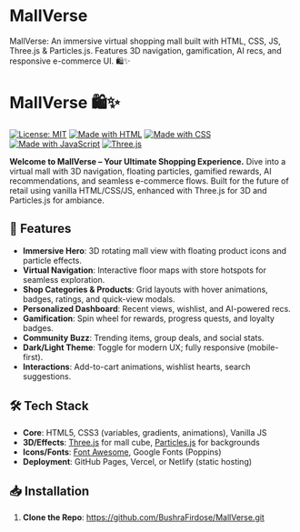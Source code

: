 # MallVerse
MallVerse: An immersive virtual shopping mall built with HTML, CSS, JS, Three.js &amp; Particles.js. Features 3D navigation, gamification, AI recs, and responsive e-commerce UI. 🛍️✨
# MallVerse 🛍️✨

[![License: MIT](https://img.shields.io/badge/License-MIT-yellow.svg)](https://opensource.org/licenses/MIT)
[![Made with HTML](https://img.shields.io/badge/Made%20with-HTML-blue)](https://developer.mozilla.org/en-US/docs/Web/HTML)
[![Made with CSS](https://img.shields.io/badge/Made%20with-CSS-orange)](https://developer.mozilla.org/en-US/docs/Web/CSS)
[![Made with JavaScript](https://img.shields.io/badge/Made%20with-JavaScript-yellowgreen)](https://developer.mozilla.org/en-US/docs/Web/JavaScript)
[![Three.js](https://img.shields.io/badge/Three.js-3D%20Graphics-blueviolet)](https://threejs.org/)

**Welcome to MallVerse – Your Ultimate Shopping Experience.** Dive into a virtual mall with 3D navigation, floating particles, gamified rewards, AI recommendations, and seamless e-commerce flows. Built for the future of retail using vanilla HTML/CSS/JS, enhanced with Three.js for 3D and Particles.js for ambiance.

## 🚀 Features
- **Immersive Hero**: 3D rotating mall view with floating product icons and particle effects.
- **Virtual Navigation**: Interactive floor maps with store hotspots for seamless exploration.
- **Shop Categories & Products**: Grid layouts with hover animations, badges, ratings, and quick-view modals.
- **Personalized Dashboard**: Recent views, wishlist, and AI-powered recs.
- **Gamification**: Spin wheel for rewards, progress quests, and loyalty badges.
- **Community Buzz**: Trending items, group deals, and social stats.
- **Dark/Light Theme**: Toggle for modern UX; fully responsive (mobile-first).
- **Interactions**: Add-to-cart animations, wishlist hearts, search suggestions.


## 🛠️ Tech Stack
- **Core**: HTML5, CSS3 (variables, gradients, animations), Vanilla JS
- **3D/Effects**: [Three.js](https://threejs.org/) for mall cube, [Particles.js](https://github.com/VincentGarreau/particles.js/) for backgrounds
- **Icons/Fonts**: [Font Awesome](https://fontawesome.com/), Google Fonts (Poppins)
- **Deployment**: GitHub Pages, Vercel, or Netlify (static hosting)

## 📥 Installation
1. **Clone the Repo**: https://github.com/BushraFirdose/MallVerse.git
